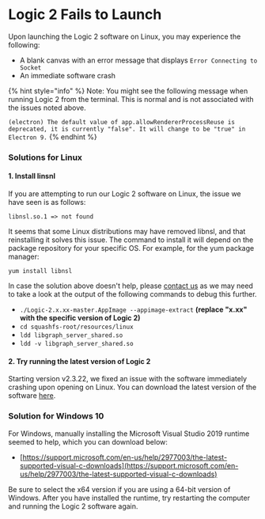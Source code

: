 # Logic 2 Fails to Launch

Upon launching the Logic 2 software on Linux, you may experience the following:

* A blank canvas with an error message that displays `Error Connecting to Socket`
* An immediate software crash

{% hint style="info" %}
Note: You might see the following message when running Logic 2 from the terminal. This is normal and is not associated with the issues noted above.

`(electron) The default value of app.allowRendererProcessReuse is deprecated, it is currently "false". It will change to be "true" in Electron 9.`
{% endhint %}

### Solutions for Linux

#### 1. Install linsnl

If you are attempting to run our Logic 2 software on Linux, the issue we have seen is as follows:

`libnsl.so.1 => not found`

It seems that some Linux distributions may have removed libnsl, and that reinstalling it solves this issue. The command to install it will depend on the package repository for your specific OS. For example, for the yum package manager:

`yum install libnsl`

In case the solution above doesn't help, please [contact us](https://contact.saleae.com/hc/en-us/requests/new) as we may need to take a look at the output of the following commands to debug this further.

* `./Logic-2.x.xx-master.AppImage --appimage-extract` **\(replace "x.xx" with the specific version of Logic 2\)**
* `cd squashfs-root/resources/linux` 
* `ldd libgraph_server_shared.so` 
* `ldd -v libgraph_server_shared.so`

#### 2. Try running the latest version of Logic 2

Starting version v2.3.22, we fixed an issue with the software immediately crashing upon opening on Linux. You can download the latest version of the software [here](https://www.saleae.com/downloads/).

### Solution for Windows 10

For Windows, manually installing the Microsoft Visual Studio 2019 runtime seemed to help, which you can download below:

* [https://support.microsoft.com/en-us/help/2977003/the-latest-supported-visual-c-downloads](https://support.microsoft.com/en-us/help/2977003/the-latest-supported-visual-c-downloads)

Be sure to select the x64 version if you are using a 64-bit version of Windows. After you have installed the runtime, try restarting the computer and running the Logic 2 software again.






